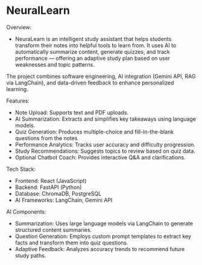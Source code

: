 # NeuralLearn

Overview:
- NeuraLearn is an intelligent study assistant that helps students transform their notes into helpful tools to learn from. It uses AI to automatically summarize content, generate quizzes, and track performance — offering an adaptive study plan based on user weaknesses and topic patterns.

The project combines software engineering, AI integration (Gemini API, RAG via LangChain), and data-driven feedback to enhance personalized learning.

Features:
- Note Upload: Supports text and PDF uploads.
- AI Summarization: Extracts and simplifies key takeaways using language models.
- Quiz Generation: Produces multiple-choice and fill-in-the-blank questions from the notes.
- Performance Analytics: Tracks user accuracy and difficulty progression.
- Study Recommendations: Suggests topics to review based on quiz data.
- Optional Chatbot Coach: Provides interactive Q&A and clarifications.

Tech Stack:
- Frontend:	React (JavaScript)
- Backend: FastAPI (Python)
- Database: ChromaDB, PostgreSQL
- AI Frameworks: LangChain, Gemini API

AI Components:
- Summarization: Uses large language models via LangChain to generate structured content summaries.
- Question Generation: Employs custom prompt templates to extract key facts and transform them into quiz questions.
- Adaptive Feedback: Analyzes accuracy trends to recommend future study paths.
